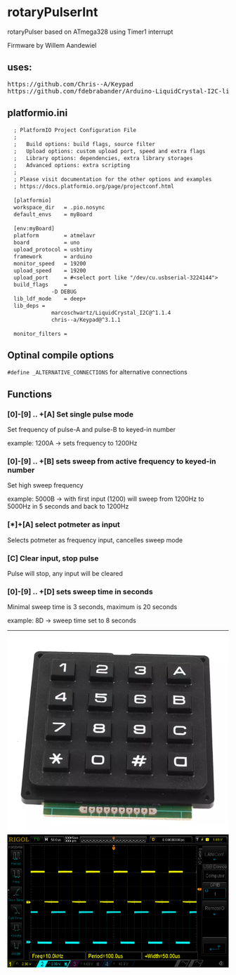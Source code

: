 # rotaryPulserInt
rotaryPulser based on ATmega328 using Timer1 interrupt
<p>Firmware by Willem Aandewiel

## uses:
<pre>
https://github.com/Chris--A/Keypad
https://github.com/fdebrabander/Arduino-LiquidCrystal-I2C-library
</pre>

## platformio.ini

```
  ; PlatformIO Project Configuration File
  ;
  ;   Build options: build flags, source filter
  ;   Upload options: custom upload port, speed and extra flags
  ;   Library options: dependencies, extra library storages
  ;   Advanced options: extra scripting
  ;
  ; Please visit documentation for the other options and examples
  ; https://docs.platformio.org/page/projectconf.html

  [platformio]
  workspace_dir   = .pio.nosync
  default_envs    = myBoard

  [env:myBoard]
  platform        = atmelavr
  board           = uno
  upload_protocol = usbtiny
  framework       = arduino
  monitor_speed   = 19200
  upload_speed    = 19200
  upload_port     = #<select port like "/dev/cu.usbserial-3224144">
  build_flags     = 
	          -D DEBUG
  lib_ldf_mode    = deep+
  lib_deps = 
	          marcoschwartz/LiquidCrystal_I2C@^1.1.4
	          chris--a/Keypad@^3.1.1
            
  monitor_filters =
```

## Optinal compile options
<code>#define _ALTERNATIVE_CONNECTIONS</code> for alternative connections

## Functions

### [0]-[9] .. +[A] Set single pulse mode
Set frequency of pulse-A and pulse-B to keyed-in number
<p>example: 1200A -> sets frequency to 1200Hz

### [0]-[9] .. +[B] sets sweep from active frequency to keyed-in number
Set high sweep frequency
<p>example: 5000B -> with first input (1200) will sweep from 1200Hz to 5000Hz in 5 seconds and back to 1200Hz

### [*]+[A] select potmeter as input
Selects potmeter as frequency input, cancelles sweep mode

### [C] Clear input, stop pulse
Pulse will stop, any input will be cleared

### [0]-[9] .. +[D] sets sweep time in seconds
Minimal sweep time is 3 seconds, maximum is 20 seconds
<p>example: 8D -> sweep time set to 8 seconds

<HR>

<center><img src="./images/4x4-button-keypad.png"</img></center>

<center><img src="./images/AB10kHz.png"</img></center>



